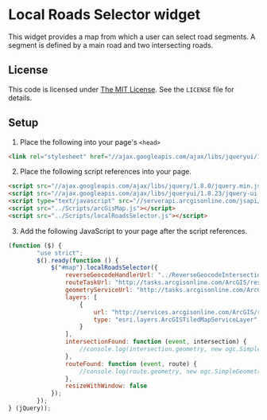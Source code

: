 ﻿Local Roads Selector widget
===========================

This widget provides a map from which a user can select road segments.  A segment is defined by a main road and two intersecting roads.

## License ##
This code is licensed under [The MIT License](http://opensource.org/licenses/MIT).  See the `LICENSE` file for details.

## Setup ##
1. Place the following into your page's `<head>`
```html
<link rel="stylesheet" href="//ajax.googleapis.com/ajax/libs/jqueryui/1.8.23/themes/base/jquery-ui.css" />
```

2. Place the following script references into your page.
```html
<script src="//ajax.googleapis.com/ajax/libs/jquery/1.8.0/jquery.min.js"></script>
<script src="//ajax.googleapis.com/ajax/libs/jqueryui/1.8.23/jquery-ui.min.js"></script>
<script type="text/javascript" src="//serverapi.arcgisonline.com/jsapi/arcgis/?v=3.1compact"></script>
<script src="../Scripts/arcGisMap.js"></script>
<script src="../Scripts/localRoadsSelector.js"></script>
```

3. Add the following JavaScript to your page after the script references.
```javascript
(function ($) {
		"use strict";
		$().ready(function () {
			$("#map").localRoadsSelector({
				reverseGeocodeHandlerUrl: "../ReverseGeocodeIntersection.ashx",
				routeTaskUrl: "http://tasks.arcgisonline.com/ArcGIS/rest/services/NetworkAnalysis/ESRI_Route_NA/NAServer/Route",
				geometryServiceUrl: "http://tasks.arcgisonline.com/ArcGIS/rest/services/Geometry/GeometryServer",
				layers: [
					{
						url: "http://services.arcgisonline.com/ArcGIS/rest/services/World_Street_Map/MapServer/",
						type: "esri.layers.ArcGISTiledMapServiceLayer"
					}
				],
				intersectionFound: function (event, intersection) {
					//console.log(intersection.geometry, new ogc.SimpleGeometry(intersection.geometry).toEsriGeometry());
				},
				routeFound: function (event, route) {
					//console.log(route.geometry, new ogc.SimpleGeometry(route.geometry).toEsriGeometry());
				},
				resizeWithWindow: false
			});
		});
} (jQuery));
```